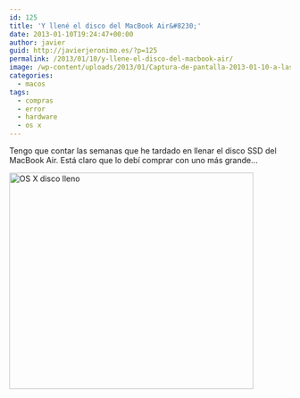 ```yaml
---
id: 125
title: 'Y llené el disco del MacBook Air&#8230;'
date: 2013-01-10T19:24:47+00:00
author: javier
guid: http://javierjeronimo.es/?p=125
permalink: /2013/01/10/y-llene-el-disco-del-macbook-air/
image: /wp-content/uploads/2013/01/Captura-de-pantalla-2013-01-10-a-las-19.17.47.png
categories:
  - macos
tags:
  - compras
  - error
  - hardware
  - os x
---
```

Tengo que contar las semanas que he tardado en llenar el disco SSD del MacBook Air. Está claro que lo debí comprar con uno más grande&#8230;

<a href="http://javierjeronimo.es/2013/01/10/y-llene-el-disco-del-macbook-air/captura-de-pantalla-2013-01-10-a-las-19-17-47/" rel="attachment wp-att-126"><img class="alignnone size-full wp-image-126" alt="OS X disco lleno" src="http://javierjeronimo.es/wp-content/uploads/2013/01/Captura-de-pantalla-2013-01-10-a-las-19.17.47.png" width="437" height="388" srcset="https://javierjeronimo.es/wp-content/uploads/2013/01/Captura-de-pantalla-2013-01-10-a-las-19.17.47.png 437w, https://javierjeronimo.es/wp-content/uploads/2013/01/Captura-de-pantalla-2013-01-10-a-las-19.17.47-300x266.png 300w" sizes="(max-width: 437px) 100vw, 437px" /></a>